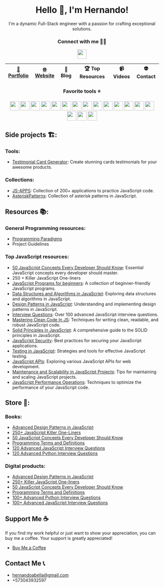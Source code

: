 <div align="center"><h1>Hello 👋, I'm Hernando!</h1></div>
<div align="center">I'm a dynamic Full-Stack engineer with a passion for crafting exceptional solutions.</div>

<div align="center">
  <h3>Connect with me 🤝🏻</h3>
</div>
<p align="center" width="100%">
  <a href="https://www.x.com/hernandoabella"><img src="https://cdn2.iconfinder.com/data/icons/threads-by-instagram/24/x-logo-twitter-new-brand-64.png" width="30px"/></a>
</p>


| [🤵 Portfolio](https://portfolio-ek7lh6cli-hernandoabella.vercel.app/) | [🌐 Website](https://www.hernandoabella.com)| 📝 Blog | 🏆 Top Resources | 📹 Videos | 👽 Contact |
| -- | -- | -- | -- | -- | -- |


<div align="center">
  <h3>Favorite tools ⭐</h3>
</div>
<div align="center">
  <span><img src="https://cdn.jsdelivr.net/gh/devicons/devicon/icons/html5/html5-original.svg" width="30px"/></span>
  <span><img src="https://cdn.jsdelivr.net/gh/devicons/devicon/icons/css3/css3-original.svg" width="30px"/></span>
  <span><img src="https://cdn.jsdelivr.net/gh/devicons/devicon/icons/javascript/javascript-original.svg" width="30px"/></span>
  <span><img src="https://cdn.jsdelivr.net/gh/devicons/devicon/icons/tailwindcss/tailwindcss-plain.svg" width="30px"/></span> 
  <span><img src="https://cdn.jsdelivr.net/gh/devicons/devicon/icons/typescript/typescript-original.svg" width="30px"/></span>
  <span><img src="https://cdn.jsdelivr.net/gh/devicons/devicon/icons/react/react-original.svg" width="30px"/></span>
  <span><img src="https://cdn.jsdelivr.net/gh/devicons/devicon/icons/express/express-original.svg" width="30px"/></span>
  <span><img src="https://cdn.jsdelivr.net/gh/devicons/devicon/icons/nodejs/nodejs-original-wordmark.svg" width="30px"/></span>
  <span><img src="https://cdn.jsdelivr.net/gh/devicons/devicon/icons/nextjs/nextjs-original.svg" width="30px"/></span>
  <span><img src="https://cdn.jsdelivr.net/gh/devicons/devicon/icons/vscode/vscode-original.svg" width="30px"/></span>
  <span><img src="https://cdn.jsdelivr.net/gh/devicons/devicon/icons/bash/bash-original.svg" width="30px"/></span>
  <span><img src="https://cdn.jsdelivr.net/gh/devicons/devicon/icons/git/git-original.svg" width="30px"/></span>
  <span><img src="https://cdn.jsdelivr.net/gh/devicons/devicon/icons/github/github-original.svg" width="30px"/></span>
  <span><img src="https://cdn.jsdelivr.net/gh/devicons/devicon/icons/canva/canva-original.svg" width="30px"/></span>
  <span><img src="https://cdn.jsdelivr.net/gh/devicons/devicon/icons/figma/figma-original.svg" width="30px"/></span>
  <span><img src="https://cdn.jsdelivr.net/gh/devicons/devicon/icons/photoshop/photoshop-plain.svg" width="30px"/></span>
  <span><img src="https://cdn.jsdelivr.net/gh/devicons/devicon/icons/illustrator/illustrator-plain.svg" width="30px"/></span>
</div>

<div align="center">
  
</div>




## Side projects 🏗️:
### Tools:
- [Testimonial Card Generator](https://github.com/hernandoabella/testimonial-card-generator): Create stunning cards testimonials for your awesome products.
### Collections:
- [JS-APPS](https://github.com/hernandoabella/js-apps): Collection of 200+ applications to practice JavaScript code.
- [AsteriskPatterns](https://github.com/hernandoabella/asteriskpatterns): Collection of asterisk patterns in JavaScript.

## Resources 📚:

### General Programming resources: 
- [Programming Paradigms](https://github.com/hernandoabella/programming-paradigms)
- Project Guidelines

### Top JavaScript resources:
- [50 JavaScript Concepts Every Developer Should Know](https://github.com/hernandoabella/50-concepts-every-javascript-developer-should-know): Essential JavaScript concepts every developer should master.
- 250 + Killer JavaScript One-liners
- [JavaScript Programs for beginners](https://github.com/hernandoabella/javascript-programs-for-beginners): A collection of beginner-friendly JavaScript programs.
- [Data Structures and Algorithms in JavaScript](https://github.com/hernandoabella/dsa-in-js): Exploring data structures and algorithms in JavaScript.
- [Design Patterns in JavaScript](https://github.com/hernandoabella/design-patterns-in-javascript): Understanding and implementing design patterns in JavaScript.
- [Interview Questions](https://github.com/hernandoabella/interview-questions-js): Over 100 advanced JavaScript interview questions.
- [Mastering Clean Code In JS](https://github.com/hernandoabella/clean-code-in-js): Techniques for writing clean, readable, and robust JavaScript code.
- [Solid Principles in JavaScript](https://github.com/hernandoabella/solid-principles-in-javascript): A comprehensive guide to the SOLID principles in JavaScript.
- [JavaScript Security](https://github.com/hernandoabella/javascript-security-handbook): Best practices for securing your JavaScript applications.
- [Testing in JavaScript](https://github.com/hernandoabella/testing-in-javascript): Strategies and tools for effective JavaScript testing.
- [JavaScript APIs](https://github.com/hernandoabella/javascript-apis): Exploring various JavaScript APIs for web development.
- [Maintenance and Scalability in JavaScript Projects](https://github.com/hernandoabella/maintenance-and-scalability-in-javascript-projects): Tips for maintaining and scaling JavaScript projects.
- [JavaScript Performance Operations](https://github.com/hernandoabella/javascript-performance-operations): Techniques to optimize the performance of your JavaScript code.

## Store 🏪:
### Books:
- [Advanced Design Patterns in JavaScript](https://www.amazon.com/Design-Patterns-JavaScript-Optimizing-applications/dp/B0CNWGV8W5)
- [250+ JavaScript Killer One-Liners](https://www.amazon.com/Hernando-Abella/dp/B0CN58RHGF)
- [50 JavaScript Concepts Every Developer Should Know](https://www.amazon.com/Hernando-Abella-ebook/dp/B0CNC4WZT6)
- [Programming Terms and Definitions](https://www.amazon.com/-/es/Hernando-Abella-ebook/dp/B0CN2R71Y7)
- [120 Advanced JavaScript Interview Questions](https://www.amazon.com/120-Advanced-JavaScript-Interview-Questions/dp/B0CL9ZKTLV)
- [120 Advanced Python Interview Questions](https://www.amazon.com/dp/B0CLM68FNR)


### Digital products:
- [Advanced Design Patterns in JavaScript](https://hernandoabella.gumroad.com/l/berze)
- [250+ Killer JavaScript One-liners](https://hernandoabella.gumroad.com/l/cjjatz)
- [50 JavaScript Concepts Every Developer Should Know](https://hernandoabella.gumroad.com/l/poeqat)
- [Programming Terms and Definitions](https://hernandoabella.gumroad.com/l/bstxd)
- [100+ Advanced Python Interview Questions](https://hernandoabella.gumroad.com/l/xzghr)
- [100+ Advanced JavaScript Interview Questions](https://hernandoabella.gumroad.com/l/gcanm)

## Support Me ☕
If you find my work helpful or just want to show your appreciation, you can buy me a coffee. Your support is greatly appreciated!
- [Buy Me a Coffee](https://www.buymeacoffee.com/hernandoabella)

## Contact Me 📞
- hernandoabella@gmail.com <br/>
- +573043932597
